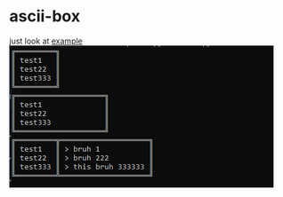 # ascii-box

just look at [example](https://github.com/Larinax999/ascii-box/blob/main/examples.py)
![box](https://raw.githubusercontent.com/Larinax999/ascii-box/main/img.png)
